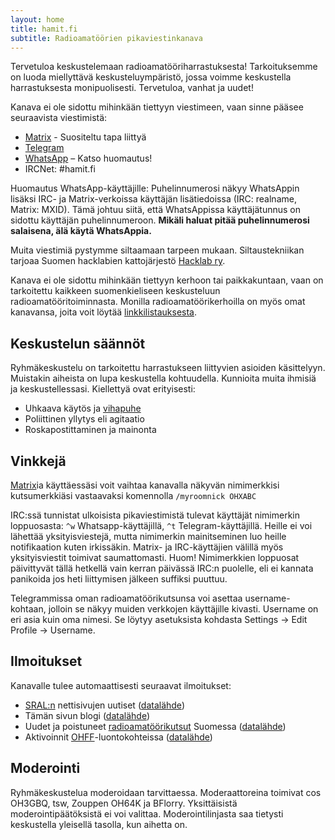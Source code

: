 ```yaml
---
layout: home
title: hamit.fi
subtitle: Radioamatöörien pikaviestinkanava
---
```

Tervetuloa keskustelemaan radioamatööriharrastuksesta! Tarkoituksemme on luoda miellyttävä keskusteluympäristö, jossa voimme keskustella harrastuksesta monipuolisesti. Tervetuloa, vanhat ja uudet!

Kanava ei ole sidottu mihinkään tiettyyn viestimeen, vaan sinne pääsee seuraavista viestimistä:

* [Matrix] - Suositeltu tapa liittyä
* [Telegram]
* [WhatsApp] – Katso huomautus!
* IRCNet: #hamit.fi

Huomautus WhatsApp-käyttäjille: Puhelinnumerosi näkyy WhatsAppin lisäksi IRC- ja Matrix-verkoissa käyttäjän lisätiedoissa (IRC: realname, Matrix: MXID). Tämä johtuu siitä, että WhatsAppissa käyttäjätunnus on sidottu käyttäjän puhelinnumeroon. **Mikäli haluat pitää puhelinnumerosi salaisena, älä käytä WhatsAppia.**

Muita viestimiä pystymme siltaamaan tarpeen mukaan. Siltaustekniikan tarjoaa Suomen hacklabien kattojärjestö [Hacklab ry].

Kanava ei ole sidottu mihinkään tiettyyn kerhoon tai paikkakuntaan, vaan on tarkoitettu kaikkeen suomenkieliseen keskusteluun radioamatööritoiminnasta. Monilla radioamatöörikerhoilla on myös omat kanavansa, joita voit löytää [linkkilistauksesta](linkkeja).

## Keskustelun säännöt

Ryhmäkeskustelu on tarkoitettu harrastukseen liittyvien asioiden käsittelyyn. Muistakin aiheista on lupa keskustella kohtuudella. Kunnioita muita ihmisiä ja keskustellessasi. Kiellettyä ovat erityisesti:

* Uhkaava käytös ja [vihapuhe]
* Poliittinen yllytys eli agitaatio
* Roskapostittaminen ja mainonta

## Vinkkejä

[Matrix]ia käyttäessäsi voit vaihtaa kanavalla näkyvän nimimerkkisi kutsumerkkiäsi vastaavaksi komennolla `/myroomnick OHXABC`

IRC:ssä tunnistat ulkoisista pikaviestimistä tulevat käyttäjät nimimerkin loppuosasta: `^w` Whatsapp-käyttäjillä, `^t` Telegram-käyttäjillä. Heille ei voi lähettää yksityisviestejä, mutta nimimerkin mainitseminen luo heille notifikaation kuten irkissäkin. Matrix- ja IRC-käyttäjien välillä myös yksityisviestit toimivat saumattomasti. Huom! Nimimerkkien loppuosat päivittyvät tällä hetkellä vain kerran päivässä IRC:n puolelle, eli ei kannata panikoida jos heti liittymisen jälkeen suffiksi puuttuu.

Telegrammissa oman radioamatöörikutsunsa voi asettaa username-kohtaan, jolloin se näkyy muiden verkkojen käyttäjille kivasti. Username on eri asia kuin oma nimesi. Se löytyy asetuksista kohdasta Settings → Edit Profile → Username.

## Ilmoitukset

Kanavalle tulee automaattisesti seuraavat ilmoitukset:

* [SRAL:n](https://www.sral.fi/) nettisivujen uutiset ([datalähde](https://www.sral.fi/feed/))
* Tämän sivun blogi ([datalähde](https://hamit.fi/feed.xml))
* Uudet ja poistuneet [radioamatöörikutsut] Suomessa ([datalähde](https://github.com/OH6AD/koolitutka))
* Aktivoinnit [OHFF]-luontokohteissa ([datalähde](https://github.com/zouppen/wwff-db/))

## Moderointi

Ryhmäkeskustelua moderoidaan tarvittaessa. Moderaattoreina toimivat cos OH3GBQ, tsw, Zouppen OH64K ja BFlorry. Yksittäisistä moderointipäätöksistä ei voi valittaa. Moderointilinjasta saa tietysti keskustella yleisellä tasolla, kun aihetta on.


[Matrix]: https://matrix.to/#/#hamit:hacklab.fi?via=hacklab.fi&via=matrix.org
[Telegram]: https://t.me/joinchat/WnDCZpW80L4yNjU8
[WhatsApp]: https://chat.whatsapp.com/Hkv4CW905HNGbJBdbVbfY7
[Hacklab ry]: https://hacklab.fi/
[vihapuhe]: https://fi.wikipedia.org/wiki/Vihapuhe
[OHFF]: https://ohff44.wordpress.com/
[radioamatöörikutsut]: https://www.traficom.fi/fi/kaytossa-olevat-radioamatoorien-kutsumerkit
